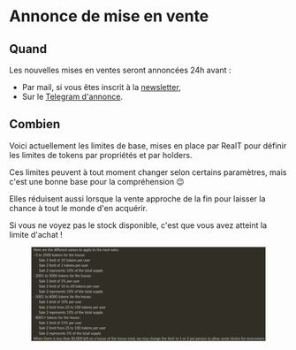# Annonce de mise en vente

## Quand

Les nouvelles mises en ventes seront annoncées 24h avant :

* Par mail, si vous êtes inscrit à la [newsletter](https://realt.us1.list-manage.com/subscribe?u=1b010d01cc8a8b882844f9e12\&id=c2e562d6e1),
* Sur le [Telegram d'annonce](https://t.me/Communication\_RealT\_FR).

## Combien

Voici actuellement les limites de base, mises en place par RealT pour définir les limites de tokens par propriétés et par holders.

Ces limites peuvent à tout moment changer selon certains paramètres, mais c'est une bonne base pour la compréhension 😉

Elles réduisent aussi lorsque la vente approche de la fin pour laisser la chance à tout le monde d'en acquérir.

Si vous ne voyez pas le stock disponible, c'est que vous avez atteint la limite d'achat !

<figure><img src="../../.gitbook/assets/image (125).png" alt=""><figcaption></figcaption></figure>
